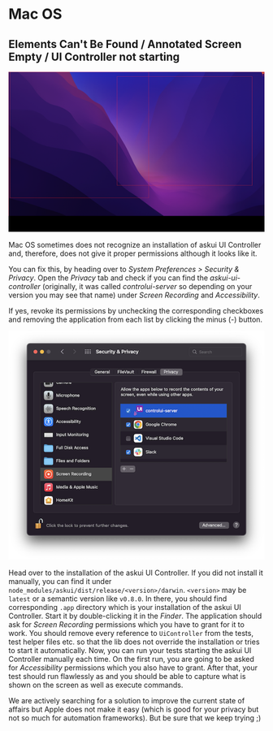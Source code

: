 # Mac OS

## Elements Can't Be Found / Annotated Screen Empty / UI Controller not starting

![Mac OS empty screen captured](./macos-empty-screen.png)

Mac OS sometimes does not recognize an installation of askui UI Controller and, therefore,
does not give it proper permissions although it looks like it. 

You can fix this, by heading 
over to *System Preferences > Security & Privacy*.
Open the *Privacy* tab and check if you can find the *askui-ui-controller* (originally, it
was called *controlui-server* so depending on your version you may see that 
name) under *Screen Recording* and *Accessibility*. 

If yes, revoke its permissions by unchecking 
the corresponding checkboxes and removing the application  from each list by clicking the minus 
(*-*) button.

![Mac OS Privacy settings](./macos-privacy-settings.png)

Head over to the installation of the askui UI Controller. If you did not install it manually, 
you can find it under `node_modules/askui/dist/release/<version>/darwin`. 
`<version>` may be `latest` or a semantic version like `v0.8.0`. In there, you should find 
corresponding `.app` directory which is your installation of the askui UI Controller.
Start it by double-clicking it in the *Finder*. The application should ask for 
*Screen Recording* permissions which you have to grant for it to work. You should 
remove every reference to `UiController` from the tests, test helper files etc. so that 
the lib does not override the installation or tries to start it automatically. Now, you can 
run your tests starting the askui UI Controller manually each time. On the first run,
you are going to be asked for *Accessibility* permissions 
which you also have to grant. After that, your test should run flawlessly as and you should 
be able to capture what is shown on the screen as well as execute commands.

We are actively searching for a solution to improve the current state of affairs but Apple
does not make it easy (which is good for your privacy but not so much for automation frameworks). 
But be sure that we keep trying ;) 
